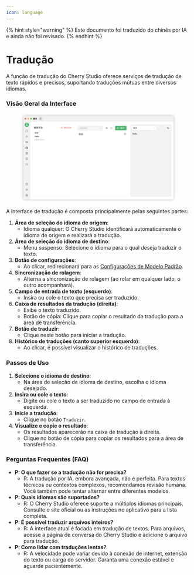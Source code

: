 ```yaml
---
icon: language
---
```


{% hint style="warning" %}
Este documento foi traduzido do chinês por IA e ainda não foi revisado.
{% endhint %}

# Tradução

A função de tradução do Cherry Studio oferece serviços de tradução de texto rápidos e precisos, suportando traduções mútuas entre diversos idiomas.

### Visão Geral da Interface

<figure><img src="../../.gitbook/assets/翻译.png" alt="Interface de Tradução"><figcaption></figcaption></figure>

A interface de tradução é composta principalmente pelas seguintes partes:

1. **Área de seleção do idioma de origem**:
   * Idioma qualquer: O Cherry Studio identificará automaticamente o idioma de origem e realizará a tradução.
2. **Área de seleção do idioma de destino**:
   * Menu suspenso: Selecione o idioma para o qual deseja traduzir o texto.
3. **Botão de configurações**:
   * Ao clicar, redirecionará para as [Configurações de Modelo Padrão](settings/default-models.md).
4. **Sincronização de rolagem**:
   * Alterna a sincronização de rolagem (ao rolar em qualquer lado, o outro acompanhará).
5. **Campo de entrada de texto (esquerdo)**:
   * Insira ou cole o texto que precisa ser traduzido.
6. **Caixa de resultados da tradução (direita)**:
   * Exibe o texto traduzido.
   * Botão de cópia: Clique para copiar o resultado da tradução para a área de transferência.
7. **Botão de traduzir**:
   * Clique neste botão para iniciar a tradução.
8. **Histórico de traduções (canto superior esquerdo)**:
   * Ao clicar, é possível visualizar o histórico de traduções.

### Passos de Uso

1. **Selecione o idioma de destino**:
   * Na área de seleção de idioma de destino, escolha o idioma desejado.
2. **Insira ou cole o texto**:
   * Digite ou cole o texto a ser traduzido no campo de entrada à esquerda.
3. **Inicie a tradução**:
   * Clique no botão `Traduzir`.
4. **Visualize e copie o resultado**:
   * Os resultados aparecerão na caixa de tradução à direita.
   * Clique no botão de cópia para copiar os resultados para a área de transferência.

### Perguntas Frequentes (FAQ)

* **P: O que fazer se a tradução não for precisa?**
  * R: A tradução por IA, embora avançada, não é perfeita. Para textos técnicos ou contextos complexos, recomendamos revisão humana. Você também pode tentar alternar entre diferentes modelos.
* **P: Quais idiomas são suportados?**
  * R: O Cherry Studio oferece suporte a múltiplos idiomas principais. Consulte o site oficial ou as instruções no aplicativo para a lista completa.
* **P: É possível traduzir arquivos inteiros?**
  * R: A interface atual é focada em tradução de textos. Para arquivos, acesse a página de conversa do Cherry Studio e adicione o arquivo para tradução.
* **P: Como lidar com traduções lentas?**
  * R: A velocidade pode variar devido à conexão de internet, extensão do texto ou carga do servidor. Garanta uma conexão estável e aguarde pacientemente.